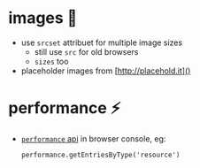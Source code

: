 
# images 🌆
- use `srcset` attribuet for multiple image sizes
  - still use `src` for old browsers
  - `sizes` too
- placeholder images from [http://placehold.it]()


# performance ⚡️
- [`performance` api](https://developer.mozilla.org/en-US/docs/Web/API/Performance) in browser console, eg:
  ```
  performance.getEntriesByType('resource')
  ```